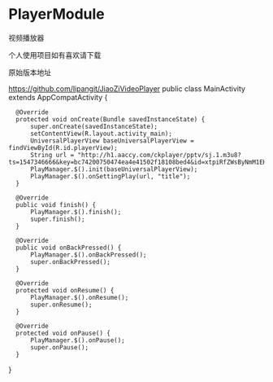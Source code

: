 # PlayerModule
视频播放器

个人使用项目如有喜欢请下载

原始版本地址

https://github.com/lipangit/JiaoZiVideoPlayer
      public class MainActivity extends AppCompatActivity {

      @Override
      protected void onCreate(Bundle savedInstanceState) {
          super.onCreate(savedInstanceState);
          setContentView(R.layout.activity_main);
          UniversalPlayerView baseUniversalPlayerView = findViewById(R.id.playerView);
          String url = "http://h1.aaccy.com/ckplayer/pptv/sj.1.m3u8?ts=1547346666&key=bc74200750474ea4e41502f18108bed4&id=xtpiRfZWsByNmM1EHf8KVg";
          PlayManager.$().init(baseUniversalPlayerView);
          PlayManager.$().onSettingPlay(url, "title");
      }

      @Override
      public void finish() {
          PlayManager.$().finish();
          super.finish();
      }

      @Override
      public void onBackPressed() {
          PlayManager.$().onBackPressed();
          super.onBackPressed();
      }

      @Override
      protected void onResume() {
          PlayManager.$().onResume();
          super.onResume();
      }

      @Override
      protected void onPause() {
          PlayManager.$().onPause();
          super.onPause();
      }
  }
